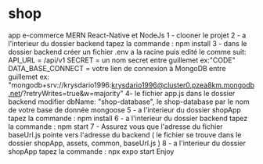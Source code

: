 # shop
 app e-commerce MERN
 React-Native et NodeJs
 1 - clooner le projet
 2 - a l'interieur du dossier backend tapez la commande : npm install
 3 - dans le dossier backend créer un fichier .env a la racine puis edité le comme suit: 
  API_URL = /api/v1
  SECRET = un nom secret entre guillemet ex:"CODE"
  DATA_BASE_CONNECT = votre lien de connexion à MongoDB entre guillemet ex: "mongodb+srv://krysdario1996:krysdario1996@cluster0.pzea8km.mongodb.net/?retryWrites=true&w=majority"
 4- le fichier app.js dans le dossier backend modifier dbName: "shop-database", le shop-database par le nom de votre base de donnée mongoose
 5 - a l'interieur du dossier shopApp tapez la commande : npm install
 6 - a l'interieur du dossier backend tapez la commande : npm start
 7 - Assurez vous que l'adresse du fichier baseUrl.js pointe vers l'adresse du backend ( le fichier se trouve dans le dossier shopApp, assets, common, baseUrl.js ) 
 8 - a l'interieur du dossier shopApp tapez la commande : npx expo start
 Enjoy
